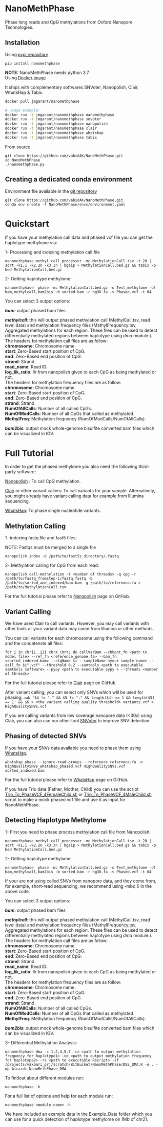 NanoMethPhase
=============

Phase long reads and CpG methylations from Oxford Nanopore Technologies.

## Installation
Using [pypi repository](https://pypi.org/project/nanomethphase/)

```
pip install nanomethphase
```
**NOTE:** NanoMethPhase needs python 3.7  
Using [Docker image](https://hub.docker.com/r/jmgarant/nanomethphase)

It ships with complementary softwares SNVoter, Nanopolish, Clair, WhatsHap &
Tabix.

```bash
docker pull jmgarant/nanomethphase

# usage example:
docker run -t jmgarant/nanomethphase nanomethphase
docker run -t jmgarant/nanomethphase snvoter
docker run -t jmgarant/nanomethphase nanopolish
docker run -t jmgarant/nanomethphase clair
docker run -t jmgarant/nanomethphase whatshap
docker run -t jmgarant/nanomethphase tabix
```

From [source](https://github.com/vahidAK/NanoMethPhase.git)

```
git clone https://github.com/vahidAK/NanoMethPhase.git
cd NanoMethPhase
./nanomethphase.py
```

## Creating a dedicated conda environment

Environment file available in the
[git repository](https://github.com/vahidAK/NanoMethPhase)

```
git clone https://github.com/vahidAK/NanoMethPhase.git
conda env create -f NanoMethPhase/envs/environment.yaml
```

# Quickstart

If you have your methylation call data and phased vcf file you can get the
haplotype methylome via:

1- Processing and indexing methylation call file

`nanomethphase methyl_call_processor -mc MethylationCall.tsv -t 20 | sort -k1,1 -k2,2n -k3,3n | bgzip > MethylationCall.bed.gz && tabix -p bed MethylationCall.bed.gz`

2- Getting haplotype methylome:

`nanomethphase  phase -mc MethylationCall.bed.gz -o Test_methylome -of bam,methylcall,bam2bis -b sorted.bam -r hg38.fa -v Phased.vcf -t 64`

You can select 3 output options:

***bam***: output phased bam files
  
***methylcall***: this will output phased methylation call (MethylCall.tsv, read level data) and methylation frequency files (MethylFrequency.tsv, Aggregated methylations for each region. These files can be used to detect differentially methylated regions between haplotype using *dma* module.). The headers for methylation call files are as follow:  
**chromosome**: Chromosome name.  
**start**: Zero-Based start position of CpG.  
**end**: Zero-Based end position of CpG.  
**strand**: Strand.  
**read_name**: Read ID.  
**log_lik_ratio**: llr from nanopolish given to each CpG as being methylated or not.  
The headers for methylation frequency files are as follow:  
**chromosome**: Chromosome name.  
**start**: Zero-Based start position of CpG.  
**end**: Zero-Based end position of CpG.  
**strand**: Strand.  
**NumOfAllCalls**: Number of all called CpGs.  
**NumOfModCalls**: Number of all CpGs that called as methylated.  
**MethylFreq**: Methylation frequency (NumOfModCalls/NumOfAllCalls).  
  
***bam2bis***: output mock whole-genome bisulfite converted bam files which can be visualized in IGV.

# Full Tutorial

In order to get the phased methylome you also need the following third-party
software:

[Nanopolish](https://github.com/jts/nanopolish) : To call CpG methylation.

[Clair](https://github.com/HKU-BAL/Clair) or other variant callers: To call
variants for your sample. Alternatively, you might already have variant calling
data for example from Illumina sequencing.

[WhatsHap](https://github.com/whatshap/whatshap): To phase single nucleotide
variants.

## Methylation Calling

1- indexing fastq file and fast5 files:

NOTE: Fastqs must be merged to a single file

`nanopolish index -d /path/to/fast5s_directory/.fastq`

2- Methylation calling for CpG from each read:

`nanopolish call-methylation -t <number of threads> -q cpg -r /path/to/fastq_fromstep-1/fastq.fastq -b /path/to/sorted_and_indexed/bam.bam -g /path/to/reference.fa > /path/to/MethylationCall.tsv`

For the full tutorial please refer to
[Nanopolish](https://github.com/jts/nanopolish) page on GitHub.

## Variant Calling

We have used Clair to call variants. However, you may call variants with other
tools or your variant data may come from Illumina or other methods.

You can call variants for each chromosome using the following command and the
concatenate all files:

`for i in chr{1..22} chrX chrY; do callVarBam --chkpnt_fn <path to model file> --ref_fn <reference_genome.fa> --bam_fn <sorted_indexed.bam> --ctgName $i --sampleName <your sample name> --call_fn $i".vcf" --threshold 0.2 --samtools <path to executable samtools software> --pypy <path to executable pypy > --threads <number of threads>`

For the full tutorial please refer to [Clair](https://github.com/HKU-BAL/Clair)
page on GitHub.

After variant calling, you can select only SNVs which will be used for phasing:
`awk '$4 != "." && $5 != "." && length($4) == 1 && length($5) == 1' && $6 > <the variant calling quality threshold> variants.vcf > HighQualitySNVs.vcf`

If you are calling variants from low coverage nanopore data (<30x) using Clair, you can also use our other tool [SNVoter](https://github.com/vahidAK/SNVoter) to improve SNV detection.

## Phasing of detected SNVs

If you have your SNVs data available you need to phase them using
[WhatsHap](https://github.com/whatshap/whatshap).

`whatshap phase --ignore-read-groups --reference reference.fa -o HighQualitySNVs_whatshap_phased.vcf HighQualitySNVs.vcf sorted_indexed.bam`

For the full tutorial please refer to
[WhatsHap](https://github.com/whatshap/whatshap) page on GitHub.

If you have Trio data (Father, Mother, Child) you can use the script
[Trio_To_PhaseVCF_4FemaleChild.sh](https://github.com/vahidAK/NanoMethPhase/tree/master/scripts)
or
[Trio_To_PhaseVCF_4MaleChild.sh](https://github.com/vahidAK/NanoMethPhase/tree/master/scripts)
script to make a mock phased vcf file and use it as input for NanoMethPhase.

## Detecting Haplotype Methylome

1- First you need to phase process methylation call file from Nanopolish.

`nanomethphase methyl_call_processor -mc MethylationCall.tsv -t 20 | sort -k1,1 -k2,2n -k3,3n | bgzip > MethylationCall.bed.gz && tabix -p bed MethylationCall.bed.gz`

2- Getting haplotype methylome:

`nanomethphase  phase -mc MethylationCall.bed.gz -o Test_methylome -of bam,methylcall,bam2bis -b sorted.bam -r hg38.fa -v Phased.vcf -t 64`

If your are not using called SNVs from nanopore data, and they come from, for
example, short-read sequencing, we recommend using -mbq 0 in the above code. 

You can select 3 output options:

***bam***: output phased bam files
  
***methylcall***: this will output phased methylation call (MethylCall.tsv, read level data) and methylation frequency files (MethylFrequency.tsv, Aggregated methylations for each region. These files can be used to detect differentially methylated regions between haplotype using *dma* module.). The headers for methylation call files are as follow:  
**chromosome**: Chromosome name.  
**start**: Zero-Based start position of CpG.  
**end**: Zero-Based end position of CpG.  
**strand**: Strand.  
**read_name**: Read ID.  
**log_lik_ratio**: llr from nanopolish given to each CpG as being methylated or not.  
The headers for methylation frequency files are as follow:  
**chromosome**: Chromosome name.  
**start**: Zero-Based start position of CpG.  
**end**: Zero-Based end position of CpG.  
**strand**: Strand.  
**NumOfAllCalls**: Number of all called CpGs.  
**NumOfModCalls**: Number of all CpGs that called as methylated.  
**MethylFreq**: Methylation frequency (NumOfModCalls/NumOfAllCalls).  
  
***bam2bis***: output mock whole-genome bisulfite converted bam files which can be visualized in IGV.  

3- Differential Methylation Analysis:

`nanomethphase dma -c 1,2,4,5,7 -ca <path to output methylation frequency for haplotype1> -co <path to output methylation frequency for haplotype2> -rs <path to executable Rscript> -sf /projects/vakbari_prj/scratch/BitBucket/NanoMethPhase/DSS_DMA.R -o . -op Aicardi_NanoMethPhase_DMA`

To findout about different modules run:

`nanomethphase -h`

For a full list of options and help for each module run:

`nanomethphase <module name> -h`
  
We have included an example data in the Example_Data folder which you can use for a quick detection of haplotype methylome on 1Mb of chr21.
